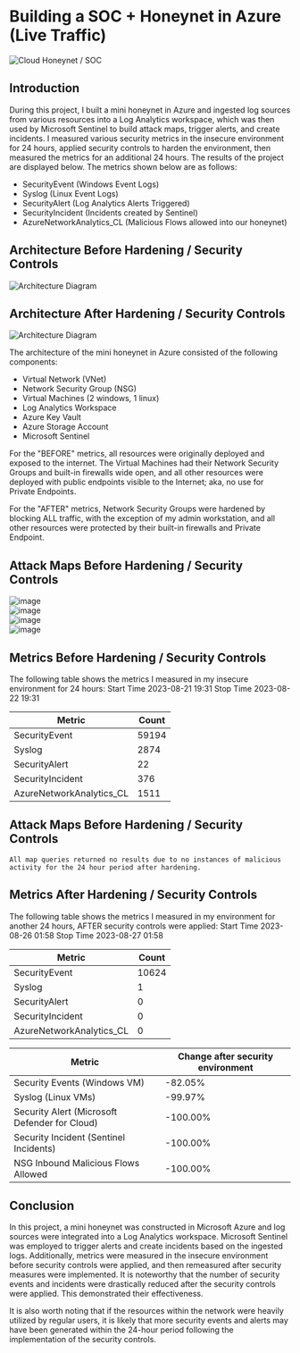 # Building a SOC + Honeynet in Azure (Live Traffic)
![Cloud Honeynet / SOC](https://i.imgur.com/ZWxe03e.jpg)

## Introduction

During this project, I built a mini honeynet in Azure and ingested log sources from various resources into a Log Analytics workspace, which was then used by Microsoft Sentinel to build attack maps, trigger alerts, and create incidents. I measured various security metrics in the insecure environment for 24 hours, applied security controls to harden the environment, then measured the metrics for an additional 24 hours. The results of the project are displayed below. The metrics shown below are as follows:

- SecurityEvent (Windows Event Logs)
- Syslog (Linux Event Logs)
- SecurityAlert (Log Analytics Alerts Triggered)
- SecurityIncident (Incidents created by Sentinel)
- AzureNetworkAnalytics_CL (Malicious Flows allowed into our honeynet)

## Architecture Before Hardening / Security Controls
![Architecture Diagram](https://i.imgur.com/aBDwnKb.jpg)

## Architecture After Hardening / Security Controls
![Architecture Diagram](https://i.imgur.com/YQNa9Pp.jpg)

The architecture of the mini honeynet in Azure consisted of the following components:

- Virtual Network (VNet)
- Network Security Group (NSG)
- Virtual Machines (2 windows, 1 linux)
- Log Analytics Workspace
- Azure Key Vault
- Azure Storage Account
- Microsoft Sentinel

For the "BEFORE" metrics, all resources were originally deployed and exposed to the internet. The Virtual Machines had their Network Security Groups and built-in firewalls wide open, and all other resources were deployed with public endpoints visible to the Internet; aka, no use for Private Endpoints.

For the "AFTER" metrics, Network Security Groups were hardened by blocking ALL traffic, with the exception of my admin workstation, and all other resources were protected by their built-in firewalls and Private Endpoint.

## Attack Maps Before Hardening / Security Controls
![image](https://github.com/AjayBery/Azure-SOC/assets/143306721/299f4599-8430-414c-8f52-b103e652c957)<br>
![image](https://github.com/AjayBery/Azure-SOC/assets/143306721/43b2934a-f61f-4a94-9ac0-a456288d36f2)<br>
![image](https://github.com/AjayBery/Azure-SOC/assets/143306721/71c954ce-7a3f-4b5a-9b61-08ed34e75cd5)<br>
![image](https://github.com/AjayBery/Azure-SOC/assets/143306721/7c9355ed-52d4-40d3-a077-2445349ce301)<br>



## Metrics Before Hardening / Security Controls

The following table shows the metrics I measured in my insecure environment for 24 hours:
Start Time 2023-08-21 19:31
Stop Time 2023-08-22 19:31

| Metric                   | Count
| ------------------------ | -----
| SecurityEvent            | 59194
| Syslog                   | 2874
| SecurityAlert            | 22
| SecurityIncident         | 376
| AzureNetworkAnalytics_CL | 1511

## Attack Maps Before Hardening / Security Controls

```All map queries returned no results due to no instances of malicious activity for the 24 hour period after hardening.```

## Metrics After Hardening / Security Controls

The following table shows the metrics I measured in my environment for another 24 hours, AFTER security controls were applied:
Start Time 2023-08-26 01:58
Stop Time	2023-08-27 01:58

| Metric                   | Count
| ------------------------ | -----
| SecurityEvent            | 10624
| Syslog                   | 1
| SecurityAlert            | 0
| SecurityIncident         | 0
| AzureNetworkAnalytics_CL | 0


| Metric                                        | Change after security environment
| ----------------------------------------------| ---------------------------------
| Security Events (Windows VM)                  | -82.05%
| Syslog (Linux VMs)                            | -99.97%
| Security Alert (Microsoft Defender for Cloud) | -100.00%
| Security Incident (Sentinel Incidents)        | -100.00%
| NSG Inbound Malicious Flows Allowed           | -100.00%


## Conclusion

In this project, a mini honeynet was constructed in Microsoft Azure and log sources were integrated into a Log Analytics workspace. Microsoft Sentinel was employed to trigger alerts and create incidents based on the ingested logs. Additionally, metrics were measured in the insecure environment before security controls were applied, and then remeasured after security measures were implemented. It is noteworthy that the number of security events and incidents were drastically reduced after the security controls were applied. This demonstrated their effectiveness.

It is also worth noting that if the resources within the network were heavily utilized by regular users, it is likely that more security events and alerts may have been generated within the 24-hour period following the implementation of the security controls.
